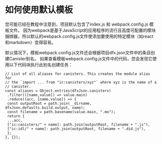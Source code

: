 # 如何使用默认模板

您可能已经在教程中注意到，项目默认包含了index.js 和 webpack.config.js 模板文件。 因为webpack是基于JavaScript的应用程序的流行且高度可配置的模块捆绑器，所以默认的webpack.config.js文件使添加要使用的特定模块（如react和markdown）变得容易。‌

默认情况下，模板webpack.config.js文件还会根据项目dfx.json文件中的条目创建Canister别名。 如果查看模板webpack.config.js文件中的代码，您会发现它使用以下代码块执行此别名创建任务：

```text
// List of all aliases for canisters. This creates the module alias for
// the `import ... from "ic:canisters/xyz"` where xyz is the name of a
// canister.
const aliases = Object.entries(dfxJson.canisters)
 .filter(([name,value]) => value.main)
 .reduce((acc, [name,value]) => {
 const outputRoot = path.join(__dirname, dfxJson.defaults.build.output, name);
 const filename = path.basename(value.main, ".mo");
 return {
 ...acc,
 ["ic:canisters/" + name]: path.join(outputRoot, filename + ".js"),
 ["ic:idl/" + name]: path.join(outputRoot, filename + ".did.js"),
 };
}, {});
```

